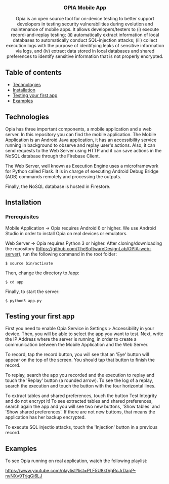 <h3 align="center">OPIA Mobile App</h3>

<p align="center"> Opia is an open source tool for on-device testing to better support developers in testing security vulnerabilities during evolution and maintenance of mobile apps. 
It allows developers/testers to (i) execute record-and-replay testing; 
(ii) automatically extract information of local databases to automatically conduct SQL-injection attacks;  
(iii) collect execution logs with the purpose of identifying leaks of sensitive information via logs, and 
(iv) extract data stored in local databases and shared preferences to identify sensitive information that is not properly encrypted. </p>

## Table of contents

- [Technologies](#technologies)
- [Installation](#installation)
- [Testing your first app](#testing-your-first-app)
- [Examples](#examples)


## Technologies

Opia has three important components, a mobile application and a web server. In this repository you can find the mobile application.
The Mobile Application is an Android Java application, it has an accessibility service running in background to observe and replay user's actions. 
Also, it can send requests to the Web Server using HTTP and it can save actions in the NoSQL database through the Firebase Client. 

The Web Server, well known as Execution Engine uses a microframework for Python called Flask. 
It is in charge of executing Android Debug Bridge (ADB) commands remotely and processing the outputs.

Finally, the NoSQL database is hosted in Firestore.

## Installation

### Prerequisites

Mobile Application -> Opia requires Android 6 or higher. We use Android Studio in order to install Opia on real devices or emulators.

Web Server -> Opia requires Python 3 or higher. After cloning/downloading the repository (https://github.com/TheSoftwareDesignLab/OPIA-web-server), run the following command in the root folder:

    $ source bin/activate

Then, change the directory to /app:

    $ cd app

Finally, to start the server:

    $ python3 app.py

## Testing your first app

First you need to enable Opia Service in Settings > Accessibility in your device. Then, you will be able to select the app you want to test.
Next, write the IP Address where the server is running, in order to create a communication between the Mobile Application and the Web Server.

To record, tap the record button, you will see that an 'Eye' button will appear on the top of the screen. 
You should tap that button to finish the record.

To replay, search the app you recorded and the execution to replay and touch the 'Replay' button (a rounded arrow).
To see the log of a replay, search the execution and touch the button with the four horizontal lines. 

To extract tables and shared preferences, touch the button Test Integrity and do not encrypt it! 
To see extracted tables and shared preferences, search again the app and you will see two new buttons, 'Show tables' and 'Show shared preferences'.
If there are not new buttons, that means the application has her backup encrypted.

To execute SQL injectio attacks, touch the 'Injection' button in a previous record.

## Examples

To see Opia running on real application, watch the following playlist:

https://www.youtube.com/playlist?list=PLF5U8kfVgRcJrDapP-nvNXv9TrjqGi6LJ


